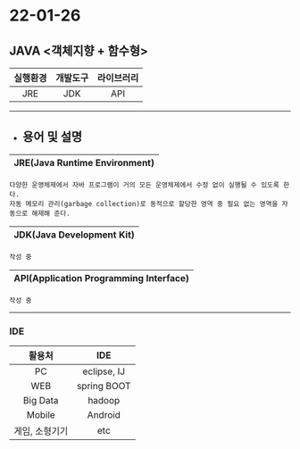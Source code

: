 # 22-01-26
## __JAVA <객체지향 + 함수형>__
|__실행환경__|__개발도구__|__라이브러리__|  
|:---:|:---:|:---:|  
|JRE| JDK | API |

---

* ## 용어 및 설명
  
| __JRE__(Java Runtime Environment)|  
|:---:|
    다양한 운영체제에서 자바 프로그램이 거의 모든 운영체제에서 수정 없이 실행될 수 있도록 한다.  
    자동 메모리 관리(garbage collection)로 동적으로 할당한 영역 중 필요 없는 영역을 자동으로 해제해 준다.  

| __JDK__(Java Development Kit) |  
|:---:|
    작성 중

| __API__(Application Programming  Interface)|  
|:---:|
    작성 중 

---

### __IDE__
|__활용처__|__IDE__|  
|:---:|:---:|  
|PC|eclipse, IJ|
|WEB|spring BOOT|
|Big Data|hadoop|
|Mobile|Android|
|게임, 소형기기|etc|

